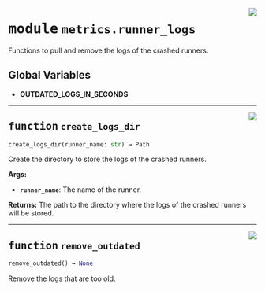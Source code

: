 <!-- markdownlint-disable -->

<a href="../src/github_runner_manager/metrics/runner_logs.py#L0"><img align="right" style="float:right;" src="https://img.shields.io/badge/-source-cccccc?style=flat-square"></a>

# <kbd>module</kbd> `metrics.runner_logs`
Functions to pull and remove the logs of the crashed runners. 

**Global Variables**
---------------
- **OUTDATED_LOGS_IN_SECONDS**

---

<a href="../src/github_runner_manager/metrics/runner_logs.py#L21"><img align="right" style="float:right;" src="https://img.shields.io/badge/-source-cccccc?style=flat-square"></a>

## <kbd>function</kbd> `create_logs_dir`

```python
create_logs_dir(runner_name: str) → Path
```

Create the directory to store the logs of the crashed runners. 



**Args:**
 
 - <b>`runner_name`</b>:  The name of the runner. 



**Returns:**
 The path to the directory where the logs of the crashed runners will be stored. 


---

<a href="../src/github_runner_manager/metrics/runner_logs.py#L36"><img align="right" style="float:right;" src="https://img.shields.io/badge/-source-cccccc?style=flat-square"></a>

## <kbd>function</kbd> `remove_outdated`

```python
remove_outdated() → None
```

Remove the logs that are too old. 


